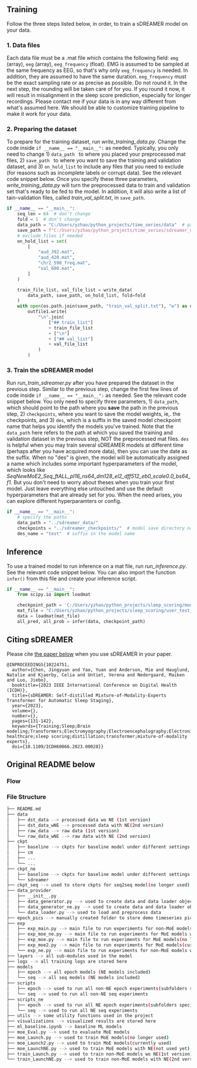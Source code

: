 ## Training
Follow the three steps listed below, in order, to train a sDREAMER model on your data.

### 1. Data files
Each data file must be a .mat file which contains the following field: `emg` (array), `eeg` (array), `eeg_frequency` (float). EMG is assumed to be sampled at the same frequency as EEG, so that's why only `eeg_frequency` is needed. In addition, they are assumed to have the same duration. `eeg_frequency` must be the exact sampling rate or as precise as possible. Do not round it. In the next step, the rounding will be taken care of for you. If you round it now, it will result in misalignment in the sleep score prediction, especially for longer recordings. Please contact me if your data is in any way different from what's assumed here. We should be able to customize training pipeline to make it work for your data.   

### 2. Preparing the dataset
To prepare for the training dataset, run *write_training_data.py*. Change the code inside `if __name__ == "__main__":` as needed. Typically, you only need to change 1) `data_path ` to where you placed your preprocessed mat files, 2) `save_path ` to where you want to save the training and validation dataset, and 3) `on_hold_list` to include any files that you need to exclude (for reasons such as incomplete labels or corrupt data). See the relevant code snippet below. Once you specify these three parameters, *write_training_data.py* will turn the preprocessed data to train and validation set that's ready to be fed to the model. In addition, it will also write a list of tain-validation files, called  *train_val_split.txt*, in `save_path`. 
```python
if __name__ == "__main__":
    seq_len = 64  # don't change
    fold = 1  # don't change
    data_path = "C:/Users/yzhao/python_projects/time_series/data"  # path to the preprocessed data, ie., the .mat files
    save_path = f"C:/Users/yzhao/python_projects/time_series/sdreamer_data/n_seq_{seq_len}/fold_{fold}"  # where you want to save the train and val data
    # exclude files if needed
    on_hold_list = set(
        [
            "aud_392.mat",
            "aud_420.mat",
            "chr2_590_freq.mat",
            "sal_600.mat",
        ]
    )

    train_file_list, val_file_list = write_data(
        data_path, save_path, on_hold_list, fold=fold
    )
    with open(os.path.join(save_path, "train_val_split.txt"), "w") as outfile1:
        outfile1.write(
            "\n".join(
                ["## train_list"]
                + train_file_list
                + ["\n"]
                + ["## val_list"]
                + val_file_list
            )
        )
```

### 3. Train the sDREAMER model
Run *run_train_sdreamer.py* after you have prepared the dataset in the previous step. Similar to the previous step, change the first few lines of code inside `if __name__ == "__main__":` as needed. See the relevant code snippet below. You only need to specify three parameters, 1) `data_path`, which should point to the path where you **save** the path in the previous step, 2) `checkpoints`, where you want to save the model weights, ie,. the checkpoints, and 3) `des`, which is a suffix in the saved model checkpoint name that helps you identify the models you've trained. Note that the `data_path` here refers to the path at which you saved the training and validation dataset in the previous step, NOT the preprocessed mat files. `des` is helpful when you may train several sDREAMER models at different time (perhaps after you have acquired more data), then you can use the date as the suffix. When no "des" is given, the model will be automatically assigned a name which includes some important hyperparameters of the model, which looks like *SeqNewMoE2_Seq_ftALL_pl16_ns64_dm128_el2_dff512_eb0_scale0.0_bs64_f1*. But you don't need to worry about theses when you train your first model. Just leave everything else untouched and use the default hyperparameters that are already set for you. When the need arises, you can explore different hyperparamters or config.

```python
if __name__ == "__main__":
    # specify the paths
    data_path = "../sdreamer_data/"
    checkpoints = "../sdreamer_checkpoints/"  # model save directory name
    des_name = "test"  # suffix in the model name
```

## Inference
To use a trained model to run inference on a mat file, run *run_inference.py*. See the relevant code snippet below. You can also import the function `infer()` from this file and create your inference script. 
```python
if __name__ == "__main__":
    from scipy.io import loadmat

    checkpoint_path = 'C:/Users/yzhao/python_projects/sleep_scoring/models/sdreamer/checkpoints/SeqNewMoE2_Seq_ftALL_pl16_ns64_dm128_el2_dff512_eb0_scale0.0_bs64_f1_augment_10.pth.tar'
    mat_file = "C:/Users/yzhao/python_projects/sleep_scoring/user_test_files/sal_588.mat"
    data = loadmat(mat_file)
    all_pred, all_prob = infer(data, checkpoint_path)
```

## Citing sDREAMER
Please cite [the paper below](https://www.cs.rochester.edu/u/yyao39/files/sDREAMER.pdf) when you use sDREAMER in your paper.
```
@INPROCEEDINGS{10224751,
  author={Chen, Jingyuan and Yao, Yuan and Anderson, Mie and Hauglund, Natalie and Kjaerby, Celia and Untiet, Verena and Nedergaard, Maiken and Luo, Jiebo},
  booktitle={2023 IEEE International Conference on Digital Health (ICDH)}, 
  title={sDREAMER: Self-distilled Mixture-of-Modality-Experts Transformer for Automatic Sleep Staging}, 
  year={2023},
  volume={},
  number={},
  pages={131-142},
  keywords={Training;Sleep;Brain modeling;Transformers;Electromyography;Electroencephalography;Electronic healthcare;sleep scoring;distillation;transformer;mixture-of-modality experts},
  doi={10.1109/ICDH60066.2023.00028}}
```

## Original README below
### Flow
### File Structure
```bash
├── README.md
├── data
│   ├── dst_data --> processed data wo NE (1st version)
│   ├── dst_data_wNE --> processed data with NE(2nd version)
│   ├── raw_data --> raw data (1st version)
│   └── raw_data_wNE --> raw data with NE (2nd version)
├── ckpt 
│   ├── baseline --> ckpts for baseline model under different settings
│   ├── cm
│   ├── ...
│   └── ...
├── ckpt_ne
│   ├── baseline --> ckpts for baseline model under different settings
│   └── sdreamer 
├── ckpt_seq --> used to store ckpts for seq2seq model(no longer used)
├── data_provider
│   ├── __init__.py
│   ├── data_generator.py --> used to create data and data loader object
│   ├── data_generator_ne.py --> used to create data and data loader object for NE
│   └── data_loader.py --> used to load and preprocess data
├── epoch_pics --> manually created folder to store demo timeseries pics(no longer used)
├── exp
│   ├── exp_main.py --> main file to run experiments for non-MoE models
│   ├── exp_moe_ne.py --> main file to run experiments for MoE models with NE(not used yet)
│   ├── exp_moe.py --> main file to run experiments for MoE models(no longer used)
│   ├── exp_moe2.py --> main file to run experiments for MoE models(currently used)
│   └── exp_ne.py --> main file to run experiments for non-MoE models with NE
├── layers --> all sub-modules used in the model
├── logs --> all training logs are stored here
├── models
│   ├── epoch --> all epoch models (NE models included)
│   └── seq --> all seq models (NE models included)
├── scripts
│   ├── epoch --> used to run all non-NE epoch experiments(subfolders specified by each model)
│   └── seq --> used to run all non-NE seq experiments
├── scripts_ne
│   ├── epoch --> used to run all NE epoch experiments(subfolders specified by each model)
│   └── seq --> used to run all NE seq experiments
├── utils --> some utility functions used in the project
├── visualizations --> visualized results are stored here
├── ml_baseline.ipynb --> baseline ML models
├── moe_Eval.py --> used to evaluate MoE models
├── moe_Launch.py --> used to train MoE models(no longer used)
├── moe_Launch2.py --> used to train MoE models(currently used)
├── moe_LaunchNE.py --> used to train MoE models with NE(not used yet)
├── train_Launch.py --> used to train non-MoE models wo NE(1st version)
└── train_LaunchNE.py --> used to train non-MoE models with NE(2nd version)
```

